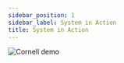 ```yaml
---
sidebar_position: 1
sidebar_label: System in Action
title: System in Action
---
```


![Cornell demo](https://imgur.com/ky5NBPf.gif)

